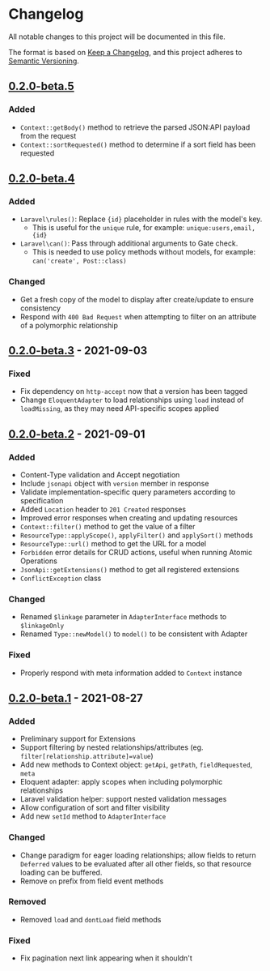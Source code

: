 # Changelog

All notable changes to this project will be documented in this file.

The format is based on [Keep a Changelog](https://keepachangelog.com/en/1.0.0/),
and this project adheres to [Semantic Versioning](https://semver.org/spec/v2.0.0.html).

## [0.2.0-beta.5]
### Added
- `Context::getBody()` method to retrieve the parsed JSON:API payload from the request
- `Context::sortRequested()` method to determine if a sort field has been requested

## [0.2.0-beta.4]
### Added
- `Laravel\rules()`: Replace `{id}` placeholder in rules with the model's key.
  - This is useful for the `unique` rule, for example: `unique:users,email,{id}`
- `Laravel\can()`: Pass through additional arguments to Gate check.
  - This is needed to use policy methods without models, for example: `can('create', Post::class)`

### Changed
- Get a fresh copy of the model to display after create/update to ensure consistency
- Respond with `400 Bad Request` when attempting to filter on an attribute of a polymorphic relationship

## [0.2.0-beta.3] - 2021-09-03
### Fixed
- Fix dependency on `http-accept` now that a version has been tagged
- Change `EloquentAdapter` to load relationships using `load` instead of `loadMissing`, as they may need API-specific scopes applied

## [0.2.0-beta.2] - 2021-09-01
### Added
- Content-Type validation and Accept negotiation
- Include `jsonapi` object with `version` member in response
- Validate implementation-specific query parameters according to specification
- Added `Location` header to `201 Created` responses
- Improved error responses when creating and updating resources
- `Context::filter()` method to get the value of a filter
- `ResourceType::applyScope()`, `applyFilter()` and `applySort()` methods
- `ResourceType::url()` method to get the URL for a model
- `Forbidden` error details for CRUD actions, useful when running Atomic Operations
- `JsonApi::getExtensions()` method to get all registered extensions
- `ConflictException` class

### Changed
- Renamed `$linkage` parameter in `AdapterInterface` methods to `$linkageOnly`
- Renamed `Type::newModel()` to `model()` to be consistent with Adapter

### Fixed
- Properly respond with meta information added to `Context` instance

## [0.2.0-beta.1] - 2021-08-27
### Added
- Preliminary support for Extensions
- Support filtering by nested relationships/attributes (eg. `filter[relationship.attribute]=value`)
- Add new methods to Context object: `getApi`, `getPath`, `fieldRequested`, `meta`
- Eloquent adapter: apply scopes when including polymorphic relationships
- Laravel validation helper: support nested validation messages
- Allow configuration of sort and filter visibility
- Add new `setId` method to `AdapterInterface`

### Changed
- Change paradigm for eager loading relationships; allow fields to return `Deferred` values to be evaluated after all other fields, so that resource loading can be buffered.
- Remove `on` prefix from field event methods

### Removed
- Removed `load` and `dontLoad` field methods

### Fixed
- Fix pagination next link appearing when it shouldn't

[0.2.0-beta.5]: https://github.com/tobyzerner/json-api-server/compare/v0.2.0-beta.5...v0.2.0-beta.4
[0.2.0-beta.4]: https://github.com/tobyzerner/json-api-server/compare/v0.2.0-beta.4...v0.2.0-beta.3
[0.2.0-beta.3]: https://github.com/tobyzerner/json-api-server/compare/v0.2.0-beta.3...v0.2.0-beta.2
[0.2.0-beta.2]: https://github.com/tobyzerner/json-api-server/compare/v0.2.0-beta.2...v0.2.0-beta.1
[0.2.0-beta.1]: https://github.com/tobyzerner/json-api-server/compare/v0.2.0-beta.1...v0.1.0-beta.1
